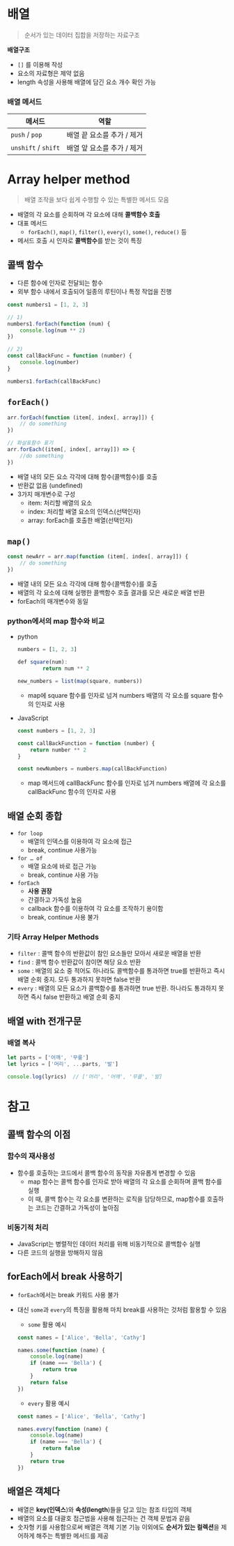 # 배열

> 순서가 있는 데이터 집합을 저장하는 자료구조
> 

**배열구조**

- `[]` 를 이용해 작성
- 요소의 자료형은 제약 없음
- length 속성을 사용해 배열에 담긴 요소 개수 확인 가능

### 배열 메서드

| **메서드** | **역할** |
| --- | --- |
| `push` / `pop`  | 배열 끝 요소를 추가 / 제거 |
| `unshift` / `shift`  | 배열 앞 요소를 추가 / 제거 |

# Array helper method

> 배열 조작을 보다 쉽게 수행할 수 있는 특별한 메서드 모음
> 
- 배열의 각 요소를 순회하며 각 요소에 대해 **콜백함수 호출**
- 대표 메서드
    - `forEach()`, `map()`, `filter()`, `every()`, `some()`, `reduce()` 등
- 메서드 호출 시 인자로 **콜백함수**를 받는 것이 특징

## 콜백 함수

- 다른 함수에 인자로 전달되는 함수
- 외부 함수 내에서 호출되어 일종의 루틴이나 특정 작업을 진행

```jsx
const numbers1 = [1, 2, 3]

// 1)
numbers1.forEach(function (num) {
	console.log(num ** 2)
})

// 2)
const callBackFunc = function (number) {
	console.log(number)
}

numbers1.forEach(callBackFunc)
```

## `forEach()`

```jsx
arr.forEach(function (item[, index[, array]]) {
	// do something
})

// 화살표함수 표기
arr.forEach((item[, index[, array]]) => {
	//do something
})
```

- 배열 내의 모든 요소 각각에 대해 함수(콜백함수)를 호출
- 반환값 없음 (undefined)
- 3가지 매개변수로 구성
    - item: 처리할 배열의 요소
    - index: 처리할 배열 요소의 인덱스(선택인자)
    - array: forEach를 호출한 배열(선택인자)

## `map()`

```jsx
const newArr = arr.map(function (item[, index[, array]]) {
	// do something
})
```

- 배열 내의 모든 요소 각각에 대해 함수(콜백함수)를 호출
- 배열의 각 요소에 대해 실행한 콜백함수 호출 결과를 모은 새로운 배열 반환
- forEach의 매개변수와 동일

### python에서의 map 함수와 비교

- python
    
    ```jsx
    numbers = [1, 2, 3]
    
    def square(num):
    		return num ** 2
    
    new_numbers = list(map(square, numbers)) 
    
    ```
    
    - map에 square 함수를 인자로 넘겨 numbers 배열의 각 요소를  square 함수의 인자로 사용
- JavaScript
    
    ```jsx
    const numbers = [1, 2, 3]
    
    const callBackFunction = function (number) {
    	return number ** 2
    }
    
    const newNumbers = numbers.map(callBackFunction)
    ```
    
    - map 메서드에 callBackFunc 함수를 인자로 넘겨 numbers 배열에 각 요소를 callBackFunc 함수의 인자로 사용

## 배열 순회 종합

- `for loop`
    - 배열의 인덱스를 이용하여 각 요소에 접근
    - break, continue 사용가능
- `for … of`
    - 배열 요소에 바로 접근 가능
    - break, continue 사용 가능
- `forEach`
    - **사용 권장**
    - 간결하고 가독성 높음
    - callback 함수를 이용하여 각 요소를 조작하기 용이함
    - break, continue 사용 불가

### 기타 Array Helper Methods

- `filter` : 콜백 함수의 반환값이 참인 요소들만 모아서 새로운 배열을 반환
- `find` : 콜백 함수 반환값이 참이면 해당 요소 반환
- `some` : 배열의 요소 중 적어도 하나라도 콜백함수를 통과하면 true를 반환하고 즉시 배열 순회 중지. 모두 통과하지 못하면 false 반환
- `every` : 배열의 모든 요소가 콜백함수를 통과하면 true 반환. 하나라도 통과하지 못하면 즉시 false 반환하고 배열 순회 중지

## 배열 with 전개구문

### 배열 복사

```jsx
let parts = ['어깨', '무릎']
let lyrics = ['머리', ...parts, '발']

console.log(lyrics)  // ['머리', '어깨', '무릎', '발]
```

# 참고

## 콜백 함수의 이점

### 함수의 재사용성

- 함수를 호출하는 코드에서 콜백 함수의 동작을 자유롭게 변경할 수 있음
    - map 함수는 콜백 함수를 인자로 받아 배열의 각 요소를 순회하며 콜백 함수를 실행
    - 이 때, 콜백 함수는 각 요소를 변환하는 로직을 담당하므로, map함수를 호출하는 코드는 간결하고 가독성이 높아짐

### 비동기적 처리

- JavaScript는 병렬적인 데이터 처리를 위해 비동기적으로 콜백함수 실행
- 다른 코드의 실행을 방해하지 않음

## forEach에서 break 사용하기

- `forEach`에서는 break 키워드 사용 불가
- 대신 `some`과 `every`의 특징을 활용해 마치 break를 사용하는 것처럼 활용할 수 있음
    - `some` 활용 예시
    
    ```jsx
    const names = ['Alice', 'Bella', 'Cathy']
    
    names.some(function (name) {
    	console.log(name)
    	if (name === 'Bella') {
    		return true
    	}
    	return false
    })
    ```
    
    - `every` 활용 예시
    
    ```jsx
    const names = ['Alice', 'Bella', 'Cathy']
    
    names.every(function (name) {
    	console.log(name)
    	if (name === 'Bella') {
    		return false
    	}
    	return true
    })
    ```
    

## 배열은 객체다

- 배열은 **key(인덱스**)와 **속성(length**)들을 담고 있는 참조 타입의 객체
- 배열의 요소를 대괄호 접근법을 사용해 접근하는 건 객체 문법과 같음
- 숫자형 키를 사용함으로써 배열은 객체 기본 기능 이외에도 **순서가 있는 컬렉션**을 제어하게 해주는 특별한 메서드를 제공